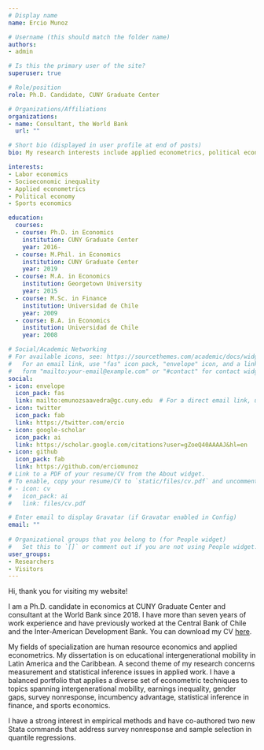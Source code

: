 ```yaml
---
# Display name
name: Ercio Munoz

# Username (this should match the folder name)
authors:
- admin

# Is this the primary user of the site?
superuser: true

# Role/position
role: Ph.D. Candidate, CUNY Graduate Center

# Organizations/Affiliations
organizations:
- name: Consultant, the World Bank
  url: ""

# Short bio (displayed in user profile at end of posts)
bio: My research interests include applied econometrics, political economy, and socioeconomic inequality.

interests:
- Labor economics
- Socioeconomic inequality
- Applied econometrics
- Political economy
- Sports economics

education:
  courses:
  - course: Ph.D. in Economics
    institution: CUNY Graduate Center
    year: 2016-
  - course: M.Phil. in Economics
    institution: CUNY Graduate Center
    year: 2019
  - course: M.A. in Economics
    institution: Georgetown University
    year: 2015
  - course: M.Sc. in Finance
    institution: Universidad de Chile
    year: 2009
  - course: B.A. in Economics
    institution: Universidad de Chile
    year: 2008

# Social/Academic Networking
# For available icons, see: https://sourcethemes.com/academic/docs/widgets/#icons
#   For an email link, use "fas" icon pack, "envelope" icon, and a link in the
#   form "mailto:your-email@example.com" or "#contact" for contact widget.
social:
- icon: envelope
  icon_pack: fas
  link: mailto:emunozsaavedra@gc.cuny.edu  # For a direct email link, use "mailto:emunozsaavedra@gc.cuny.edu".
- icon: twitter
  icon_pack: fab
  link: https://twitter.com/ercio
- icon: google-scholar
  icon_pack: ai
  link: https://scholar.google.com/citations?user=gZoeQ40AAAAJ&hl=en
- icon: github
  icon_pack: fab
  link: https://github.com/erciomunoz
# Link to a PDF of your resume/CV from the About widget.
# To enable, copy your resume/CV to `static/files/cv.pdf` and uncomment the lines below.  
# - icon: cv
#   icon_pack: ai
#   link: files/cv.pdf

# Enter email to display Gravatar (if Gravatar enabled in Config)
email: ""
  
# Organizational groups that you belong to (for People widget)
#   Set this to `[]` or comment out if you are not using People widget.  
user_groups:
- Researchers
- Visitors
---
```


Hi, thank you for visiting my website!

I am a Ph.D. candidate in economics at CUNY Graduate Center and consultant at the World Bank since 2018. I have more than seven years of work experience and have previously worked at the Central Bank of Chile and the Inter-American Development Bank. You can download my CV [here](https://www.erciomunoz.org/files/Munoz_resume.pdf).

My fields of specialization are human resource economics and applied econometrics. My dissertation is on educational intergenerational mobility in Latin America and the Caribbean. A second theme of my research concerns measurement and statistical inference issues in applied work. I have a balanced portfolio that applies a diverse set of econometric techniques to topics spanning intergenerational mobility, earnings inequality, gender gaps, survey nonresponse, incumbency advantage, statistical inference in finance, and sports economics. 

I have a strong interest in empirical methods and have co-authored two new Stata commands that address survey nonresponse and sample selection in quantile regressions. 
